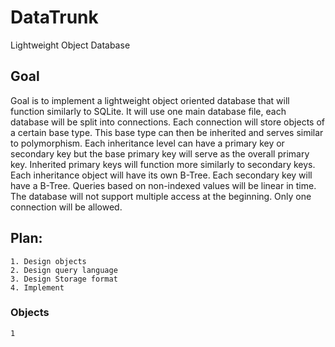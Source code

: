 # DataTrunk
Lightweight Object Database

## Goal
Goal is to implement a lightweight object oriented database that will function similarly to SQLite. It will use one main database file, each database will be split into connections. Each connection will store objects of a certain base type. This base type can then be inherited and serves similar to polymorphism. Each inheritance level can have a primary key or secondary key but the base primary key will serve as the overall primary key. Inherited primary keys will function more similarly to secondary keys. Each inheritance object will have its own B-Tree. Each secondary key will have a B-Tree. Queries based on non-indexed values will be linear in time. The database will not support multiple access at the beginning. Only one connection will be allowed.

## Plan:
    1. Design objects
    2. Design query language
    3. Design Storage format
    4. Implement

### Objects
    1 
